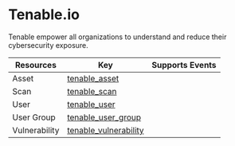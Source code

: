 Tenable.io
==========
Tenable empower all organizations to understand and reduce their cybersecurity exposure.

| **Resources** | **Key**                                             | **Supports Events** |
| ------------- | --------------------------------------------------- | ------------------- |
| Asset         | [tenable\_asset](tenable\_asset.md)                 |                     |
| Scan          | [tenable\_scan](tenable\_scan.md)                   |                     |
| User          | [tenable\_user](tenable\_user.md)                   |                     |
| User Group    | [tenable\_user\_group](tenable\_user\_group.md)     |                     |
| Vulnerability | [tenable\_vulnerability](tenable\_vulnerability.md) |                     |
